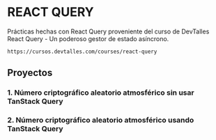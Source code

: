 # REACT QUERY

Prácticas hechas con React Query proveniente del curso de DevTalles React Query - Un poderoso gestor de estado asíncrono.

`https://cursos.devtalles.com/courses/react-query`

## Proyectos

### 1. Número criptográfico aleatorio atmosférico sin usar TanStack Query

### 2. Número criptográfico aleatorio atmosférico usando TanStack Query
